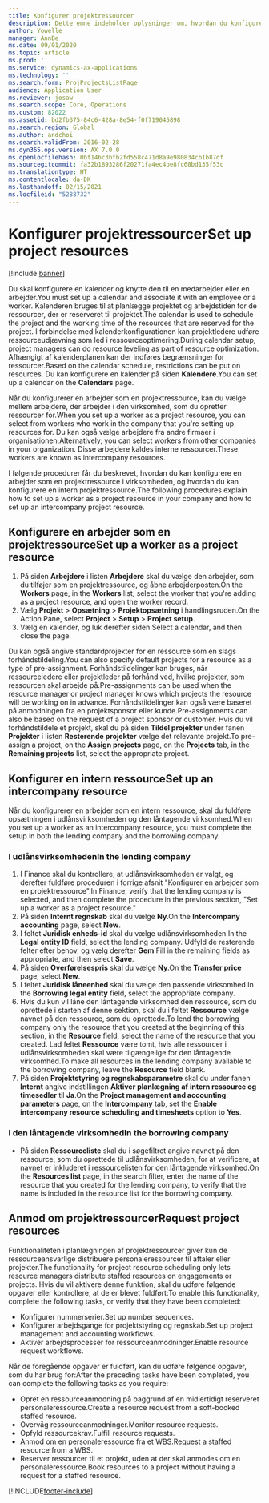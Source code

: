 ```yaml
---
title: Konfigurer projektressourcer
description: Dette emne indeholder oplysninger om, hvordan du konfigurerer eller anmoder om projektressourcer.
author: Yowelle
manager: AnnBe
ms.date: 09/01/2020
ms.topic: article
ms.prod: ''
ms.service: dynamics-ax-applications
ms.technology: ''
ms.search.form: ProjProjectsListPage
audience: Application User
ms.reviewer: josaw
ms.search.scope: Core, Operations
ms.custom: 82022
ms.assetid: bd2fb375-84c6-428a-8e54-f0f719045898
ms.search.region: Global
ms.author: andchoi
ms.search.validFrom: 2016-02-28
ms.dyn365.ops.version: AX 7.0.0
ms.openlocfilehash: 0bf146c3bfb2fd558c471d8a9e980834cb1b87df
ms.sourcegitcommit: fa32b1893286f20271fa4ec4be8fc68bd135f53c
ms.translationtype: HT
ms.contentlocale: da-DK
ms.lasthandoff: 02/15/2021
ms.locfileid: "5288732"
---
```

# <a name="set-up-project-resources"></a><span data-ttu-id="c595d-103">Konfigurer projektressourcer</span><span class="sxs-lookup"><span data-stu-id="c595d-103">Set up project resources</span></span>

[!include [banner](../includes/banner.md)]

<span data-ttu-id="c595d-104">Du skal konfigurere en kalender og knytte den til en medarbejder eller en arbejder.</span><span class="sxs-lookup"><span data-stu-id="c595d-104">You must set up a calendar and associate it with an employee or a worker.</span></span> <span data-ttu-id="c595d-105">Kalenderen bruges til at planlægge projektet og arbejdstiden for de ressourcer, der er reserveret til projektet.</span><span class="sxs-lookup"><span data-stu-id="c595d-105">The calendar is used to schedule the project and the working time of the resources that are reserved for the project.</span></span> <span data-ttu-id="c595d-106">I forbindelse med kalenderkonfigurationen kan projektledere udføre ressourceudjævning som led i ressourceoptimering.</span><span class="sxs-lookup"><span data-stu-id="c595d-106">During calendar setup, project managers can do resource leveling as part of resource optimization.</span></span> <span data-ttu-id="c595d-107">Afhængigt af kalenderplanen kan der indføres begrænsninger for ressourcer.</span><span class="sxs-lookup"><span data-stu-id="c595d-107">Based on the calendar schedule, restrictions can be put on resources.</span></span> <span data-ttu-id="c595d-108">Du kan konfigurere en kalender på siden **Kalendere**.</span><span class="sxs-lookup"><span data-stu-id="c595d-108">You can set up a calendar on the **Calendars** page.</span></span>

<span data-ttu-id="c595d-109">Når du konfigurerer en arbejder som en projektressource, kan du vælge mellem arbejdere, der arbejder i den virksomhed, som du opretter ressourcer for.</span><span class="sxs-lookup"><span data-stu-id="c595d-109">When you set up a worker as a project resource, you can select from workers who work in the company that you're setting up resources for.</span></span> <span data-ttu-id="c595d-110">Du kan også vælge arbejdere fra andre firmaer i organisationen.</span><span class="sxs-lookup"><span data-stu-id="c595d-110">Alternatively, you can select workers from other companies in your organization.</span></span> <span data-ttu-id="c595d-111">Disse arbejdere kaldes interne ressourcer.</span><span class="sxs-lookup"><span data-stu-id="c595d-111">These workers are known as intercompany resources.</span></span>

<span data-ttu-id="c595d-112">I følgende procedurer får du beskrevet, hvordan du kan konfigurere en arbejder som en projektressource i virksomheden, og hvordan du kan konfigurere en intern projektressource.</span><span class="sxs-lookup"><span data-stu-id="c595d-112">The following procedures explain how to set up a worker as a project resource in your company and how to set up an intercompany project resource.</span></span>

## <a name="set-up-a-worker-as-a-project-resource"></a><span data-ttu-id="c595d-113">Konfigurere en arbejder som en projektressource</span><span class="sxs-lookup"><span data-stu-id="c595d-113">Set up a worker as a project resource</span></span>

1. <span data-ttu-id="c595d-114">På siden **Arbejdere** i listen **Arbejdere** skal du vælge den arbejder, som du tilføjer som en projektressource, og åbne arbejderposten.</span><span class="sxs-lookup"><span data-stu-id="c595d-114">On the **Workers** page, in the **Workers** list, select the worker that you're adding as a project resource, and open the worker record.</span></span>
2. <span data-ttu-id="c595d-115">Vælg **Projekt** &gt; **Opsætning** &gt; **Projektopsætning** i handlingsruden.</span><span class="sxs-lookup"><span data-stu-id="c595d-115">On the Action Pane, select **Project** &gt; **Setup** &gt; **Project setup**.</span></span>
3. <span data-ttu-id="c595d-116">Vælg en kalender, og luk derefter siden.</span><span class="sxs-lookup"><span data-stu-id="c595d-116">Select a calendar, and then close the page.</span></span>

<span data-ttu-id="c595d-117">Du kan også angive standardprojekter for en ressource som en slags forhåndstildeling.</span><span class="sxs-lookup"><span data-stu-id="c595d-117">You can also specify default projects for a resource as a type of pre-assignment.</span></span> <span data-ttu-id="c595d-118">Forhåndstildelinger kan bruges, når ressourceledere eller projektleder på forhånd ved, hvilke projekter, som ressourcen skal arbejde på.</span><span class="sxs-lookup"><span data-stu-id="c595d-118">Pre-assignments can be used when the resource manager or project manager knows which projects the resource will be working on in advance.</span></span> <span data-ttu-id="c595d-119">Forhåndstildelinger kan også være baseret på anmodningen fra en projektsponsor eller kunde.</span><span class="sxs-lookup"><span data-stu-id="c595d-119">Pre-assignments can also be based on the request of a project sponsor or customer.</span></span> <span data-ttu-id="c595d-120">Hvis du vil forhåndstildele et projekt, skal du på siden **Tildel projekter** under fanen **Projekter** i listen **Resterende projekter** vælge det relevante projekt.</span><span class="sxs-lookup"><span data-stu-id="c595d-120">To pre-assign a project, on the **Assign projects** page, on the **Projects** tab, in the **Remaining projects** list, select the appropriate project.</span></span>

## <a name="set-up-an-intercompany-resource"></a><span data-ttu-id="c595d-121">Konfigurer en intern ressource</span><span class="sxs-lookup"><span data-stu-id="c595d-121">Set up an intercompany resource</span></span>

<span data-ttu-id="c595d-122">Når du konfigurerer en arbejder som en intern ressource, skal du fuldføre opsætningen i udlånsvirksomheden og den låntagende virksomhed.</span><span class="sxs-lookup"><span data-stu-id="c595d-122">When you set up a worker as an intercompany resource, you must complete the setup in both the lending company and the borrowing company.</span></span>

### <a name="in-the-lending-company"></a><span data-ttu-id="c595d-123">I udlånsvirksomheden</span><span class="sxs-lookup"><span data-stu-id="c595d-123">In the lending company</span></span>

1. <span data-ttu-id="c595d-124">I Finance skal du kontrollere, at udlånsvirksomheden er valgt, og derefter fuldføre proceduren i forrige afsnit "Konfigurer en arbejder som en projektressource".</span><span class="sxs-lookup"><span data-stu-id="c595d-124">In Finance, verify that the lending company is selected, and then complete the procedure in the previous section, "Set up a worker as a project resource."</span></span>
2. <span data-ttu-id="c595d-125">På siden **Internt regnskab** skal du vælge **Ny**.</span><span class="sxs-lookup"><span data-stu-id="c595d-125">On the **Intercompany accounting** page, select **New**.</span></span>
3. <span data-ttu-id="c595d-126">I feltet **Juridisk enheds-id** skal du vælge udlånsvirksomheden.</span><span class="sxs-lookup"><span data-stu-id="c595d-126">In the **Legal entity ID** field, select the lending company.</span></span> <span data-ttu-id="c595d-127">Udfyld de resterende felter efter behov, og vælg derefter **Gem**.</span><span class="sxs-lookup"><span data-stu-id="c595d-127">Fill in the remaining fields as appropriate, and then select **Save**.</span></span>
4. <span data-ttu-id="c595d-128">På siden **Overførelsespris** skal du vælge **Ny**.</span><span class="sxs-lookup"><span data-stu-id="c595d-128">On the **Transfer price** page, select **New**.</span></span>
5. <span data-ttu-id="c595d-129">I feltet **Juridisk låneenhed** skal du vælge den passende virksomhed.</span><span class="sxs-lookup"><span data-stu-id="c595d-129">In the **Borrowing legal entity** field, select the appropriate company.</span></span>
6. <span data-ttu-id="c595d-130">Hvis du kun vil låne den låntagende virksomhed den ressource, som du oprettede i starten af denne sektion, skal du i feltet **Ressource** vælge navnet på den ressource, som du oprettede.</span><span class="sxs-lookup"><span data-stu-id="c595d-130">To lend the borrowing company only the resource that you created at the beginning of this section, in the **Resource** field, select the name of the resource that you created.</span></span> <span data-ttu-id="c595d-131">Lad feltet **Ressource** være tomt, hvis alle ressourcer i udlånsvirksomheden skal være tilgængelige for den låntagende virksomhed.</span><span class="sxs-lookup"><span data-stu-id="c595d-131">To make all resources in the lending company available to the borrowing company, leave the **Resource** field blank.</span></span>
7. <span data-ttu-id="c595d-132">På siden **Projektstyring og regnskabsparametre** skal du under fanen **Internt** angive indstillingen **Aktiver planlægning af intern ressource og timesedler** til **Ja**.</span><span class="sxs-lookup"><span data-stu-id="c595d-132">On the **Project management and accounting parameters** page, on the **Intercompany** tab, set the **Enable intercompany resource scheduling and timesheets** option to **Yes**.</span></span>

### <a name="in-the-borrowing-company"></a><span data-ttu-id="c595d-133">I den låntagende virksomhed</span><span class="sxs-lookup"><span data-stu-id="c595d-133">In the borrowing company</span></span>

- <span data-ttu-id="c595d-134">På siden **Ressourceliste** skal du i søgefiltret angive navnet på den ressource, som du oprettede til udlånsvirksomheden, for at verificere, at navnet er inkluderet i ressourcelisten for den låntagende virksomhed.</span><span class="sxs-lookup"><span data-stu-id="c595d-134">On the **Resources list** page, in the search filter, enter the name of the resource that you created for the lending company, to verify that the name is included in the resource list for the borrowing company.</span></span>

## <a name="request-project-resources"></a><span data-ttu-id="c595d-135">Anmod om projektressourcer</span><span class="sxs-lookup"><span data-stu-id="c595d-135">Request project resources</span></span>
<span data-ttu-id="c595d-136">Funktionaliteten i planlægningen af projektressourcer giver kun de ressourceansvarlige distribuere personaleressourcer til aftaler eller projekter.</span><span class="sxs-lookup"><span data-stu-id="c595d-136">The functionality for project resource scheduling only lets resource managers distribute staffed resources on engagements or projects.</span></span> <span data-ttu-id="c595d-137">Hvis du vil aktivere denne funktion, skal du udføre følgende opgaver eller kontrollere, at de er blevet fuldført:</span><span class="sxs-lookup"><span data-stu-id="c595d-137">To enable this functionality, complete the following tasks, or verify that they have been completed:</span></span>

- <span data-ttu-id="c595d-138">Konfigurer nummerserier.</span><span class="sxs-lookup"><span data-stu-id="c595d-138">Set up number sequences.</span></span>
- <span data-ttu-id="c595d-139">Konfigurer arbejdsgange for projektstyring og regnskab.</span><span class="sxs-lookup"><span data-stu-id="c595d-139">Set up project management and accounting workflows.</span></span>
- <span data-ttu-id="c595d-140">Aktivér arbejdsprocesser for ressourceanmodninger.</span><span class="sxs-lookup"><span data-stu-id="c595d-140">Enable resource request workflows.</span></span>

<span data-ttu-id="c595d-141">Når de foregående opgaver er fuldført, kan du udføre følgende opgaver, som du har brug for:</span><span class="sxs-lookup"><span data-stu-id="c595d-141">After the preceding tasks have been completed, you can complete the following tasks as you require:</span></span>

- <span data-ttu-id="c595d-142">Opret en ressourceanmodning på baggrund af en midlertidigt reserveret personaleressource.</span><span class="sxs-lookup"><span data-stu-id="c595d-142">Create a resource request from a soft-booked staffed resource.</span></span>
- <span data-ttu-id="c595d-143">Overvåg ressourceanmodninger.</span><span class="sxs-lookup"><span data-stu-id="c595d-143">Monitor resource requests.</span></span>
- <span data-ttu-id="c595d-144">Opfyld ressourcekrav.</span><span class="sxs-lookup"><span data-stu-id="c595d-144">Fulfill resource requests.</span></span>
- <span data-ttu-id="c595d-145">Anmod om en personaleressource fra et WBS.</span><span class="sxs-lookup"><span data-stu-id="c595d-145">Request a staffed resource from a WBS.</span></span>
- <span data-ttu-id="c595d-146">Reserver ressourcer til et projekt, uden at der skal anmodes om en personaleressource.</span><span class="sxs-lookup"><span data-stu-id="c595d-146">Book resources to a project without having a request for a staffed resource.</span></span>


[!INCLUDE[footer-include](../includes/footer-banner.md)]